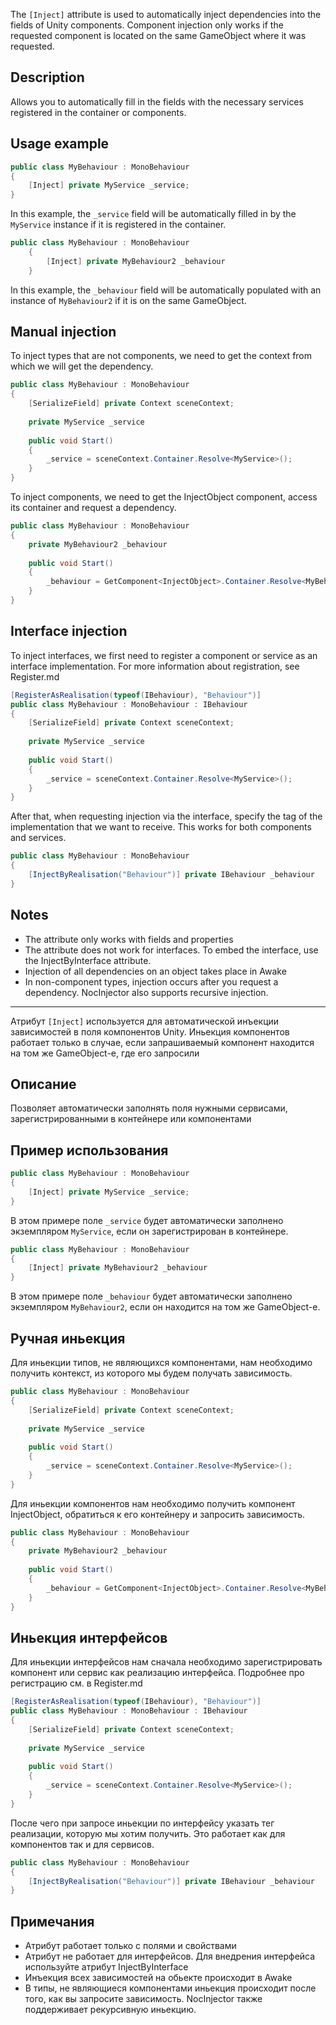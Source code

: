 ﻿The `[Inject]` attribute is used to automatically inject dependencies into the fields of Unity components. Component injection only works if the requested component is located on the same GameObject where it was requested.

## Description
Allows you to automatically fill in the fields with the necessary services registered in the container or components.

## Usage example

```csharp
public class MyBehaviour : MonoBehaviour 
{
    [Inject] private MyService _service;
}
```

In this example, the `_service` field will be automatically filled in by the `MyService` instance if it is registered in the container.

```csharp
public class MyBehaviour : MonoBehaviour
    { 
        [Inject] private MyBehaviour2 _behaviour
    }
```
In this example, the `_behaviour` field will be automatically populated with an instance of `MyBehaviour2` if it is on the same GameObject.

## Manual injection
To inject types that are not components, we need to get the context from which we will get the dependency.
```csharp
public class MyBehaviour : MonoBehaviour
{
    [SerializeField] private Context sceneContext;
    
    private MyService _service
    
    public void Start() 
    {
        _service = sceneContext.Container.Resolve<MyService>();
    }
}
```
To inject components, we need to get the InjectObject component, access its container and request a dependency.

```csharp
public class MyBehaviour : MonoBehaviour
{
    private MyBehaviour2 _behaviour
    
    public void Start() 
    {
        _behaviour = GetComponent<InjectObject>.Container.Resolve<MyBehaviour2>();
    }
}
```

## Interface injection
To inject interfaces, we first need to register a component or service as an interface implementation. For more information about registration, see Register.md
```csharp
[RegisterAsRealisation(typeof(IBehaviour), "Behaviour")]
public class MyBehaviour : MonoBehaviour : IBehaviour
{
    [SerializeField] private Context sceneContext;
    
    private MyService _service
    
    public void Start() 
    {
        _service = sceneContext.Container.Resolve<MyService>();
    }
}
```
After that, when requesting injection via the interface, specify the tag of the implementation that we want to receive. This works for both components and services.

```csharp
public class MyBehaviour : MonoBehaviour
{
    [InjectByRealisation("Behaviour")] private IBehaviour _behaviour
}
```


## Notes
- The attribute only works with fields and properties
- The attribute does not work for interfaces. To embed the interface, use the InjectByInterface attribute.
- Injection of all dependencies on an object takes place in Awake
- In non-component types, injection occurs after you request a dependency. NocInjector also supports recursive injection.


---
Атрибут `[Inject]` используется для автоматической инъекции зависимостей в поля компонентов Unity. Иньекция компонентов работает только в случае, если запрашиваемый компонент находится на том же GameObject-е, где его запросили

## Описание
Позволяет автоматически заполнять поля нужными сервисами, зарегистрированными в контейнере или компонентами

## Пример использования

```csharp
public class MyBehaviour : MonoBehaviour 
{
    [Inject] private MyService _service;
}
```

В этом примере поле `_service` будет автоматически заполнено экземпляром `MyService`, если он зарегистрирован в контейнере.

```csharp
public class MyBehaviour : MonoBehaviour 
{
    [Inject] private MyBehaviour2 _behaviour
}
```
В этом примере поле `_behaviour` будет автоматически заполнено экземпляром `MyBehaviour2`, если он находится на том же GameObject-е.

## Ручная иньекция
Для иньекции типов, не являющихся компонентами, нам необходимо получить контекст, из которого мы будем получать зависимость.
```csharp
public class MyBehaviour : MonoBehaviour
{
    [SerializeField] private Context sceneContext;
    
    private MyService _service
    
    public void Start() 
    {
        _service = sceneContext.Container.Resolve<MyService>();
    }
}
```
Для иньекции компонентов нам необходимо получить компонент InjectObject, обратиться к его контейнеру и запросить зависимость.

```csharp
public class MyBehaviour : MonoBehaviour
{
    private MyBehaviour2 _behaviour
    
    public void Start() 
    {
        _behaviour = GetComponent<InjectObject>.Container.Resolve<MyBehaviour2>();
    }
}
```

## Иньекция интерфейсов
Для иньекции интерфейсов нам сначала необходимо зарегистрировать компонент или сервис как реализацию интерфейса. Подробнее про регистрацию см. в Register.md
```csharp
[RegisterAsRealisation(typeof(IBehaviour), "Behaviour")]
public class MyBehaviour : MonoBehaviour : IBehaviour
{
    [SerializeField] private Context sceneContext;
    
    private MyService _service
    
    public void Start() 
    {
        _service = sceneContext.Container.Resolve<MyService>();
    }
}
```
После чего при запросе иньекции по интерфейсу указать тег реализации, которую мы хотим получить. Это работает как для компонентов так и для сервисов.

```csharp
public class MyBehaviour : MonoBehaviour
{
    [InjectByRealisation("Behaviour")] private IBehaviour _behaviour
}
```


## Примечания
- Атрибут работает только с полями и свойствами
- Атрибут не работает для интерфейсов. Для внедрения интерфейса используйте атрибут InjectByInterface
- Инъекция всех зависимостей на обьекте происходит в Awake
- В типы, не являющиеся компонентами иньекция происходит после того, как вы запросите зависимость. NocInjector также поддерживает рекурсивную иньекцию.
